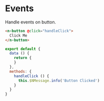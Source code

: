 # Events
Handle events on button.
```html
<n-button @click="handleClick">
  Click Me
</n-button>
```

```js
export default {
  data () {
    return {
    }
  },
  methods: {
    handleClick () {
      this.$NMessage.info('Button Clicked')
    }
  }
}
```
